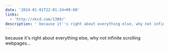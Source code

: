 ```yaml
---
date: '2014-01-01T22:01:24+00:00'
links:
  - 'http://xkcd.com/1309/'
description: ' because it''s right about everything else, why not infinite scrolling webpages...'
---
```

 because it's right about everything else, why not infinite scrolling webpages...
